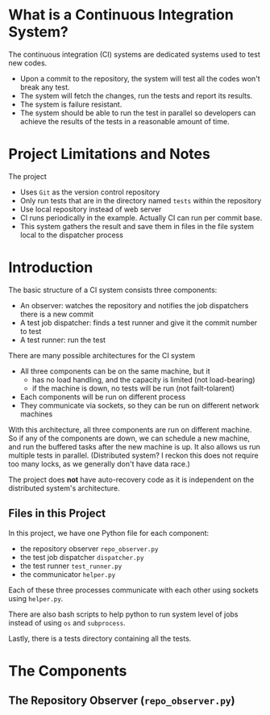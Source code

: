 # What is a Continuous Integration System?

The continuous integration (CI) systems are dedicated systems used to test new codes.
- Upon a commit to the repository, the system will test all the codes won't break any test.
- The system will fetch the changes, run the tests and report its results.
- The system is failure resistant.
- The system should be able to run the test in parallel so developers can achieve the results of the tests in a reasonable amount of time.

# Project Limitations and Notes

The project
- Uses `Git` as the version control repository
- Only run tests that are in the directory named `tests` within the repository
- Use local repository instead of web server
- CI runs periodically in the example. Actually CI can run per commit base.
- This system gathers the result and save them in files in the file system local to the dispatcher process

# Introduction

The basic structure of a CI system consists three components:
- An observer: watches the repository and notifies the job dispatchers there is a new commit
- A test job dispatcher: finds a test runner and give it the commit number to test
- A test runner: run the test

There are many possible architectures for the CI system
- All three components can be on the same machine, but it
    - has no load handling, and the capacity is limited (not load-bearing)
    - if the machine is down, no tests will be run (not failt-tolarent)
- Each components will be run on different process
- They communicate via sockets, so they can be run on different network machines

With this architecture, all three components are run on different machine. So if any of the components are down, we can schedule a new machine, and run the buffered tasks after the new machine is up. It also allows us run multiple tests in parallel. (Distributed system? I reckon this does not require too many locks, as we generally don't have data race.)

The project does **not** have auto-recovery code as it is independent on the distributed system's architecture.

## Files in this Project

In this project, we have one Python file for each component:
- the repository observer `repo_observer.py`
- the test job dispatcher `dispatcher.py`
- the test runner `test_runner.py`
- the communicator `helper.py`

Each of these three processes communicate with each other using sockets using `helper.py`.

There are also bash scripts to help python to run system level of jobs instead of using `os` and `subprocess`.

Lastly, there is a tests directory containing all the tests.


# The Components

## The Repository Observer (`repo_observer.py`)


